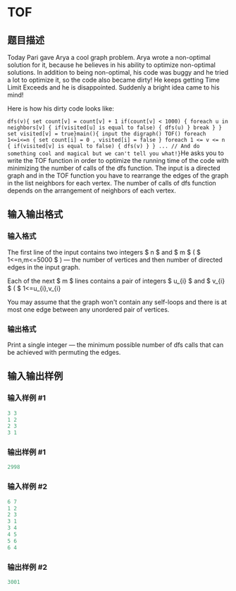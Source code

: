 # TOF

## 题目描述

Today Pari gave Arya a cool graph problem. Arya wrote a non-optimal solution for it, because he believes in his ability to optimize non-optimal solutions. In addition to being non-optimal, his code was buggy and he tried a lot to optimize it, so the code also became dirty! He keeps getting Time Limit Exceeds and he is disappointed. Suddenly a bright idea came to his mind!

Here is how his dirty code looks like:

`dfs(v){ set count[v] = count[v] + 1 if(count[v] < 1000) { foreach u in neighbors[v] { if(visited[u] is equal to false) { dfs(u) } break } } set visited[v] = true}main(){ input the digraph() TOF() foreach 1<=i<=n { set count[i] = 0 , visited[i] = false } foreach 1 <= v <= n { if(visited[v] is equal to false) { dfs(v) } } ... // And do something cool and magical but we can't tell you what!}`He asks you to write the TOF function in order to optimize the running time of the code with minimizing the number of calls of the dfs function. The input is a directed graph and in the TOF function you have to rearrange the edges of the graph in the list neighbors for each vertex. The number of calls of dfs function depends on the arrangement of neighbors of each vertex.

## 输入输出格式

### 输入格式

The first line of the input contains two integers $ n $ and $ m $ ( $ 1<=n,m<=5000 $ ) — the number of vertices and then number of directed edges in the input graph.

Each of the next $ m $ lines contains a pair of integers $ u_{i} $ and $ v_{i} $ ( $ 1<=u_{i},v_{i}

You may assume that the graph won't contain any self-loops and there is at most one edge between any unordered pair of vertices.

### 输出格式

Print a single integer — the minimum possible number of dfs calls that can be achieved with permuting the edges.

## 输入输出样例

### 输入样例 #1

```cpp
3 3
1 2
2 3
3 1

```
### 输出样例 #1

```cpp
2998

```
### 输入样例 #2

```cpp
6 7
1 2
2 3
3 1
3 4
4 5
5 6
6 4

```
### 输出样例 #2

```cpp
3001

```
